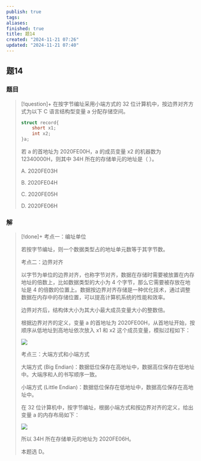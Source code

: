 ```yaml
---
publish: true
tags: 
aliases: 
finished: true
title: 题14
created: "2024-11-21 07:26"
updated: "2024-11-21 07:40"
---
```

## 题14
### 题目
> [!question]+
> 在按字节编址采用小端方式的 32 位计算机中，按边界对齐方式为以下 C 语言结构型变量 a 分配存储空间。
> 
> ```cpp
> struct record{
>     short x1;
>     int x2;
> }a;
> ```
> 
> 若 a 的首地址为 2020FE00H，a 的成员变量 x2 的机器数为 12340000H，则其中 34H 所在的存储单元的地址是（ ）。
> 
> A. 2020FE03H
> 
> B. 2020FE04H
> 
> C. 2020FE05H
> 
> D. 2020FE06H
### 解
> [!done]+
> 考点一：编址单位
> 
> 若按字节编址，则一个数据类型占的地址单元数等于其字节数。
> 
> 考点二：边界对齐
> 
> 以字节为单位的边界对齐，也称字节对齐，数据在存储时需要被放置在内存地址的倍数上，比如数据类型的大小为 4 个字节，那么它需要被存放在地址是 4 的倍数的位置上。数据按边界对齐存储是一种优化技术，通过调整数据在内存中的存储位置，可以提高计算机系统的性能和效率。
> 
> 边界对齐后，结构体大小为其大小最大成员变量大小的整数倍。
> 
> 根据边界对齐的定义，变量 a 的首地址为 2020FE00H，从首地址开始，按顺序从低地址到高地址依次放入 x1 和 x2 这个成员变量，模拟过程如下：
> 
> ![](https://pica.zhimg.com/v2-4a54f8f8ec2e26ecb5fade00bec77c6e_r.jpg)
> 
> 考点三：大端方式和小端方式
> 
> 大端方式 (Big Endian)：数据低位保存在高地址中，数据高位保存在低地址中。大端序和人的书写顺序一致。
> 
> 小端方式 (Little Endian)：数据低位保存在低地址中，数据高位保存在高地址中。
> 
> 在 32 位计算机中，按字节编址，根据小端方式和按边界对齐的定义，给出变量 a 的内存布局如下：
> 
> ![](https://pica.zhimg.com/v2-39b16f12a05d20f4dfc27a1e096d4200_r.jpg)
> 
> 所以 34H 所在存储单元的地址为 2020FE06H。
> 
> 本题选 D。